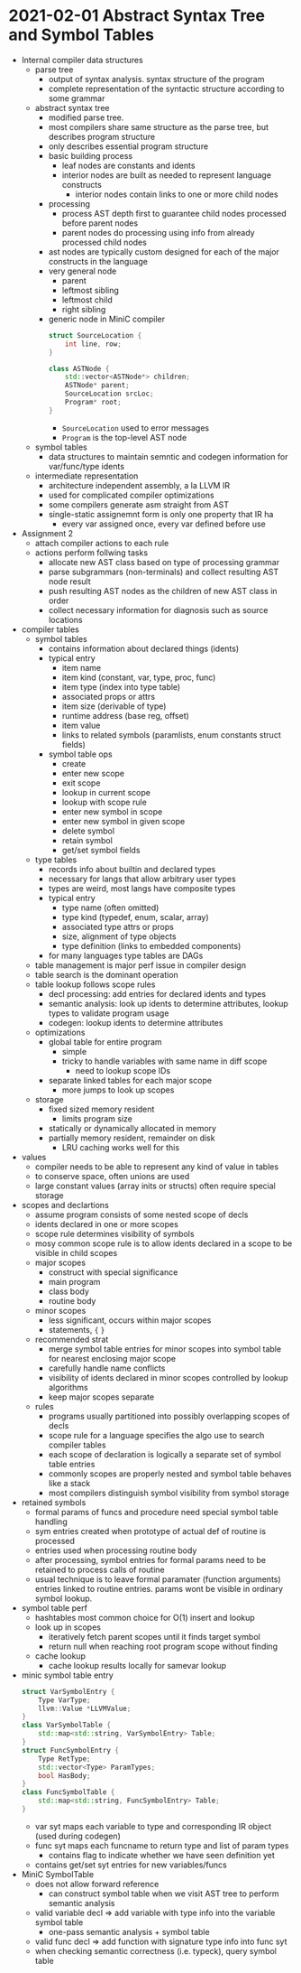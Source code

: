 # 2021-02-01 Abstract Syntax Tree and Symbol Tables

* Internal compiler data structures
  * parse tree
    * output of syntax analysis. syntax structure of the program
    * complete representation of the syntactic structure according to some grammar
  * abstract syntax tree
    * modified parse tree. 
    * most compilers share same structure as the parse tree, but describes program structure
    * only describes essential program structure
    * basic building process
      * leaf nodes are constants and idents
      * interior nodes are built as needed to represent language constructs
        * interior nodes contain links to one or more child nodes
    * processing
      * process AST depth first to guarantee child nodes processed before parent nodes
      * parent nodes do processing using info from already processed child nodes
    * ast nodes are typically custom designed for each of the major constructs in the language
    * very general node
      * parent
      * leftmost sibling
      * leftmost child
      * right sibling
    * generic node in MiniC compiler
      ```cpp
      struct SourceLocation {
          int line, row;
      }

      class ASTNode {
          std::vector<ASTNode*> children;
          ASTNode* parent;
          SourceLocation srcLoc;
          Program* root;
      }
      ``` 
      * `SourceLocation` used to error messages
      * `Program` is the top-level AST node 
  * symbol tables
    * data structures to maintain semntic and codegen information for var/func/type idents
  * intermediate representation
    * architecture independent assembly, a la LLVM IR
    * used for complicated compiler optimizations
    * some compilers generate asm straight from AST
    * single-static assignemnt form is only one property that IR ha 
      * every var assigned once, every var defined before use
* Assignment 2
  * attach compiler actions to each rule
  * actions perform follwing tasks
    * allocate new AST class based on type of processing grammar
    * parse subgrammars (non-terminals) and collect resulting AST node result
    * push resulting AST nodes as the children of new AST class in order
    * collect necessary information for diagnosis such as source locations
* compiler tables
  * symbol tables
    * contains information about declared things (idents)
    * typical entry
      * item name
      * item kind (constant, var, type, proc, func)
      * item type (index into type table)
      * associated props or attrs
      * item size (derivable of type)
      * runtime address (base reg, offset)
      * item value
      * links to related symbols (paramlists, enum constants struct fields)
    * symbol table ops
      * create
      * enter new scope
      * exit scope
      * lookup in current scope
      * lookup with scope rule
      * enter new symbol in scope
      * enter new symbol in given scope
      * delete symbol
      * retain symbol
      * get/set symbol fields
  * type tables
    * records info about builtin and declared types
    * necessary for langs that allow arbitrary user types
    * types are weird, most langs have composite types 
    * typical entry
      * type name (often omitted)
      * type kind (typedef, enum, scalar, array)
      * associated type attrs or props 
      * size, alignment of type objects
      * type definition (links to embedded components)
    * for many languages type tables are DAGs
  * table management is major perf issue in compiler design
  * table search is the dominant operation
  * table lookup follows scope rules
    * decl processing: add entries for declared idents and types
    * semantic analysis: look up idents to determine attributes, lookup types to validate program usage
    * codegen: lookup idents to determine attributes
  * optimizations
    * global table for entire program
      * simple
      * tricky to handle variables with same name in diff scope
        * need to lookup scope IDs 
    * separate linked tables for each major scope
      * more jumps to look up scopes
  * storage
    * fixed sized memory resident
      * limits program size
    * statically or dynamically allocated in memory
    * partially memory resident, remainder on disk
      * LRU caching works well for this
* values
  * compiler needs to be able to represent any kind of value in tables
  * to conserve space, often unions are used
  * large constant values (array inits or structs) often require special storage
* scopes and declartions
  * assume program consists of some nested scope of decls
  * idents declared in one or more scopes
  * scope rule determines visibility of symbols
  * mosy common scope rule is to allow idents declared in a scope to be visible in child scopes
  * major scopes
    * construct with special significance
    * main program
    * class body
    * routine body
  * minor scopes
    * less significant, occurs within major scopes
    * statements, `{` `}`
  * recommended strat
    * merge symbol table entries for minor scopes into symbol table for nearest enclosing major scope
    * carefully handle name conflicts
    * visibility of idents declared in minor scopes controlled by lookup algorithms
    * keep major scopes separate
  * rules
    * programs usually partitioned into possibly overlapping scopes of decls
    * scope rule for a language specifies the algo use to search compiler tables
    * each scope of declaration is logically a separate set of symbol table entries
    * commonly scopes are properly nested and symbol table behaves like a stack
    * most compilers distinguish symbol visibility from symbol storage
* retained symbols
  * formal params of funcs and procedure need special symbol table handling
  * sym entries created when prototype of actual def of routine is processed
  * entries used when processing routine body
  * after processing, symbol entries for formal params need to be retained to  process calls of routine
  * usual technique is to leave formal paramater (function arguments) entries linked to routine entries. params wont be visible in ordinary symbol lookup.
* symbol table perf
  * hashtables most common choice for O(1) insert and lookup
  * look up in scopes 
    * iteratively fetch parent scopes until it finds target symbol
    * return null when reaching root program scope without finding
  * cache lookup 
    * cache lookup results locally for samevar lookup
* minic symbol table entry
  ```cpp
  struct VarSymbolEntry {
      Type VarType;
      llvm::Value *LLVMValue;
  }
  class VarSymbolTable {
      std::map<std::string, VarSymbolEntry> Table;
  }
  struct FuncSymbolEntry {
      Type RetType;
      std::vector<Type> ParamTypes;
      bool HasBody;
  }
  class FuncSymbolTable {
      std::map<std::string, FuncSymbolEntry> Table;
  }
  ``` 
  * var syt maps each variable to type and corresponding IR object (used during codegen)
  * func syt maps each funcname to return type and list of param types
    * contains flag to indicate whether we have seen definition yet 
  * contains get/set syt entries for new variables/funcs
* MiniC SymbolTable
  * does not allow forward reference
    * can construct symbol table when we visit AST tree to perform semantic analysis
  * valid variable decl => add variable with type info into the variable symbol table
    * one-pass semantic analysis + symbol table
  * valid func decl => add function with signature type info into func syt
  * when checking semantic correctness (i.e. typeck), query symbol table